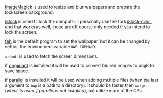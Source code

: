 [ImageMagick] is used to resize and blur
wallpapers and prepare the lockscreen
background. 

[i3lock] is used to lock the computer. I
personally use the fork [i3lock-color], and that
works as well, these are off course only needed
if you intend to lock the screen.  

[feh] is the default program to set the wallpaper,
but it can be changed by setting the environment
variable `BWP_COMMAND`.  

`xrandr` is used to fetch the screen dimensions.  

if [pngquant] is installed it will be used to convert blurred images to png8 to save space.

if [parallel] is installed it will be used when adding multiple files 
(when the last argument to `bwp` is a path to a directory).
It should be faster then `xargs`, 
(*which is used if parallel is not installed*),
but utilize more of the CPU.

[ImageMagick]: https://www.imagemagick.org/
[parallel]: https://www.gnu.org/software/parallel/
[pngquant]: https://pngquant.org/
[feh]: https://feh.finalrewind.org/
[i3lock-color]: https://github.com/PandorasFox/i3lock-color
[i3lock]: https://github.com/i3/i3lock
